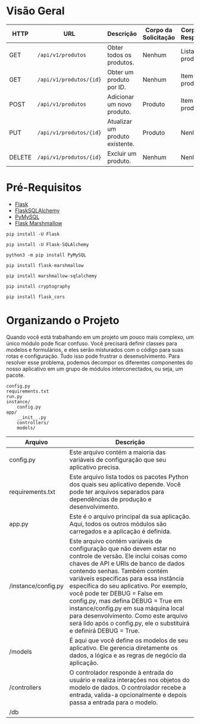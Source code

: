 # Visão Geral

| HTTP | URL | Descrição | Corpo da Solicitação | Corpo da Resposta |
| --- | --- | --- | --- | --- |
| GET | `/api/v1/produtos` | Obter todos os produtos. | Nenhum | Lista de produtos |
| GET | `/api/v1/produtos/{id}` | Obter um produto por ID. | Nenhum | Item de produto |
| POST | `/api/v1/produtos` | Adicionar um novo produto. | Produto | Item de produto |
| PUT | `/api/v1/produtos/{id}` | Atualizar um produto existente. | Produto | Nenhum |
| DELETE | `/api/v1/produtos/{id}` | Excluir um produto. | Nenhum | Nenhum |

# Pré-Requisitos

- [Flask](https://flask.palletsprojects.com/en/2.1.x/)
- [FlaskSQLAlchemy](https://flask-sqlalchemy.palletsprojects.com/en/2.x/)
- [PyMySQL](https://pypi.org/project/PyMySQL/)
- [Flask Marshmallow](https://flask-marshmallow.readthedocs.io/en/latest/)

```
pip install -U Flask

pip install -U Flask-SQLAlchemy

python3 -m pip install PyMySQL

pip install flask-marshmallow

pip install marshmallow-sqlalchemy

pip install cryptography

pip install flask_cors
```

# Organizando o Projeto

Quando você está trabalhando em um projeto um pouco mais complexo, um único módulo pode ficar confuso. Você precisará definir classes para modelos e formulários, e eles serão misturados com o código para suas rotas e configuração. Tudo isso pode frustrar o desenvolvimento. Para resolver esse problema, podemos decompor os diferentes componentes do nosso aplicativo em um grupo de módulos interconectados, ou seja, um pacote.

```
config.py
requirements.txt
run.py
instance/
    config.py
app/
    __init__.py
    controllers/
    models/
```

| Arquivo | Descrição |
| --- | --- |
| config.py | Este arquivo contém a maioria das variáveis de configuração que seu aplicativo precisa. |
| requirements.txt | Este arquivo lista todos os pacotes Python dos quais seu aplicativo depende. Você pode ter arquivos separados para dependências de produção e desenvolvimento. |
| app.py | Este é o arquivo principal da sua aplicação. Aqui, todos os outros módulos são carregados e a aplicação é definida. |
| /instance/config.py | Este arquivo contém variáveis de configuração que não devem estar no controle de versão. Ele inclui coisas como chaves de API e URIs de banco de dados contendo senhas. Também contém variáveis específicas para essa instância específica do seu aplicativo. Por exemplo, você pode ter DEBUG = False em config.py, mas defina DEBUG = True em instance/config.py em sua máquina local para desenvolvimento. Como este arquivo será lido após o config.py, ele o substituirá e definirá DEBUG = True. |
| /models | É aqui que você define os modelos de seu aplicativo. Ele gerencia diretamente os dados, a lógica e as regras de negócio da aplicação. |
| /controllers | O controlador responde à entrada do usuário e realiza interações nos objetos do modelo de dados. O controlador recebe a entrada, valida-a opcionalmente e depois passa a entrada para o modelo. |
| /db |  |


